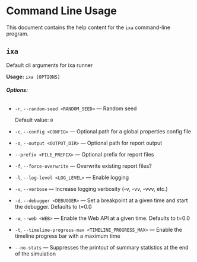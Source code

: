 # Command Line Usage

This document contains the help content for the `ixa` command-line program.

## `ixa`

Default cli arguments for ixa runner

**Usage:** `ixa [OPTIONS]`

###### **Options:**

* `-r`, `--random-seed <RANDOM_SEED>` — Random seed

  Default value: `0`
* `-c`, `--config <CONFIG>` — Optional path for a global properties config file
* `-o`, `--output <OUTPUT_DIR>` — Optional path for report output
* `--prefix <FILE_PREFIX>` — Optional prefix for report files
* `-f`, `--force-overwrite` — Overwrite existing report files?
* `-l`, `--log-level <LOG_LEVEL>` — Enable logging
* `-v`, `--verbose` — Increase logging verbosity (-v, -vv, -vvv, etc.)
* `-d`, `--debugger <DEBUGGER>` — Set a breakpoint at a given time and start the debugger. Defaults to t=0.0
* `-w`, `--web <WEB>` — Enable the Web API at a given time. Defaults to t=0.0
* `-t`, `--timeline-progress-max <TIMELINE_PROGRESS_MAX>` — Enable the timeline progress bar with a maximum time
* `--no-stats` — Suppresses the printout of summary statistics at the end of the simulation
